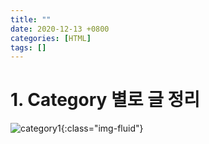 ```yaml
---
title: ""
date: 2020-12-13 +0800
categories: [HTML]
tags: []
---
```


# 1. Category 별로 글 정리

![category1](https://yeonghunko.github.io/assets/img/super_mini/category1.png){:class="img-fluid"}

```javascript

```

```javascript

```

```html

```

```css

```
